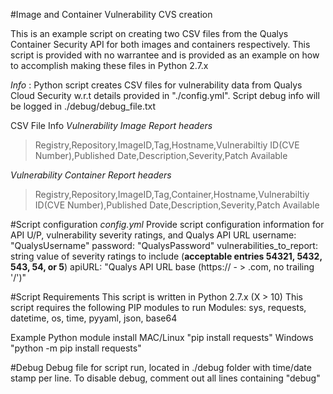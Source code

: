#Image and Container Vulnerability CVS creation

This is an example script on creating two CSV files from the Qualys Container Security API for both images and containers respectively.
This script is provided with no warrantee and is provided as an example on how to accomplish making these files in Python 2.7.x

*Info* : Python script creates CSV files for vulnerability data from Qualys Cloud Security w.r.t details provided in "./config.yml".
       Script debug info will be logged in ./debug/debug_file.txt

CSV File Info
*Vulnerability Image Report headers*
> Registry,Repository,ImageID,Tag,Hostname,Vulnerabiltiy ID(CVE Number),Published Date,Description,Severity,Patch Available

*Vulnerability Container Report headers*
>Registry,Repository,ImageID,Tag,Container,Hostname,Vulnerabiltiy ID(CVE Number),Published Date,Description,Severity,Patch Available


#Script configuration
*config.yml*
Provide script configuration information for API U/P, vulnerability severity ratings, and Qualys API URL
  username: "QualysUsername"
  password: "QualysPassword"
  vulnerabilities_to_report: string value of severity ratings to include (**acceptable entries 54321, 5432, 543, 54, or 5**)
  apiURL: "Qualys API URL base (https:// - > .com, no trailing '/')"

#Script Requirements
This script is written in Python 2.7.x (X > 10)
This script requires the following PIP modules to run
Modules: sys, requests, datetime, os, time, pyyaml, json, base64

Example Python module install
MAC/Linux "pip install requests"
Windows "python -m pip install requests"

#Debug
Debug file for script run, located in ./debug folder with time/date stamp per line. To disable debug, comment out all lines containing "debug"
